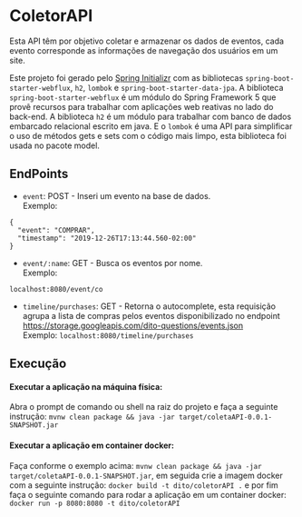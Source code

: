 # ColetorAPI
Esta API têm por objetivo coletar e armazenar os dados de eventos, cada 
evento corresponde as informações de navegação dos usuários em um site.

Este projeto foi gerado pelo [Spring Initializr](https://start.spring.io/) com as bibliotecas `spring-boot-starter-webflux`, `h2`, `lombok` e `spring-boot-starter-data-jpa`.
A biblioteca `spring-boot-starter-webflux` é um módulo do Spring Framework 5 que provê recursos para trabalhar com aplicações web reativas no lado do back-end.
A biblioteca `h2` é um módulo para trabalhar com banco de dados embarcado relacional escrito em java. 
E o `lombok` é uma API para simplificar o uso de métodos gets e sets com o código mais limpo, esta biblioteca foi usada no pacote model.

## EndPoints

* `event`: POST - Inseri um evento na base de dados.  <br />
Exemplo: 
````
{
  "event": "COMPRAR",
  "timestamp": "2019-12-26T17:13:44.560-02:00"
}
````


* `event/:name`: GET - Busca os eventos por nome. <br />
Exemplo: 
````
localhost:8080/event/co
````
* `timeline/purchases`: GET -  Retorna o autocomplete, 
esta requisição agrupa a lista de compras pelos eventos disponibilizado no endpoint https://storage.googleapis.com/dito-questions/events.json <br />
Exemplo: `localhost:8080/timeline/purchases` 


## Execução
#### Executar a aplicação na máquina física:
Abra o prompt de comando ou shell na raiz do projeto e faça a seguinte instrução:
`mvnw clean package && java -jar target/coletaAPI-0.0.1-SNAPSHOT.jar`

#### Executar a aplicação em container docker:
Faça conforme o exemplo acima:
`mvnw clean package && java -jar target/coletaAPI-0.0.1-SNAPSHOT.jar`, 
em seguida crie a imagem docker com a seguinte instrução:
`docker build -t dito/coletorAPI .`
e por fim faça o seguinte comando para rodar a aplicação em um container docker:
`docker run -p 8080:8080 -t dito/coletorAPI`
